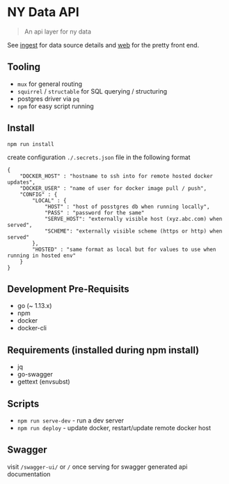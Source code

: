 # NY Data API
> An api layer for ny data

See [ingest](https://github.com/mdm373/ny-data-ingest) for data source details and [web](https://github.com/mdm373/ny-data-web) for the pretty front end.

## Tooling
* `mux` for general routing
* `squirrel` / `structable` for SQL querying / structuring
*  postgres driver via `pq`
* `npm` for easy script running

## Install
```
npm run install
```
create configuration `./.secrets.json` file in the following format
```
{
    "DOCKER_HOST" : "hostname to ssh into for remote hosted docker updates",
    "DOCKER_USER" : "name of user for docker image pull / push",
    "CONFIG" : {
        "LOCAL" : {
            "HOST" : "host of posstgres db when running locally",
            "PASS" : "password for the same"
            "SERVE_HOST": "externally visible host (xyz.abc.com) when served",
            "SCHEME": "externally visible scheme (https or http) when served"
        },
        "HOSTED" : "same format as local but for values to use when running in hosted env"
    }
}
```

## Development Pre-Requisits
  * go (~ 1.13.x)
  * npm
  * docker
  * docker-cli
## Requirements (installed during npm install)
  * jq
  * go-swagger
  * gettext (envsubst)

## Scripts
* `npm run serve-dev` - run a dev server
* `npm run deploy` - update docker, restart/update remote docker host

## Swagger

visit `/swagger-ui/` or `/` once serving for swagger generated api documentation